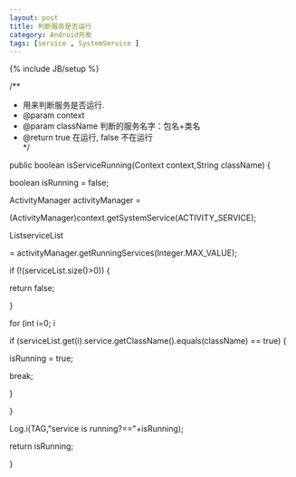 ```yaml
---
layout: post
title: 判断服务是否运行
category: Android开发
tags: [service , SystemService ]
---
```

{% include JB/setup %}
       
   /**  
   * 用来判断服务是否运行.  
   * @param context  
   * @param className 判断的服务名字：包名+类名  
   * @return true 在运行, false 不在运行  
   */  
  
public boolean isServiceRunning(Context context,String className) {  
  
boolean isRunning = false;  
  
ActivityManager activityManager =  
  
(ActivityManager)context.getSystemService(ACTIVITY_SERVICE);  
  
ListserviceList  
  
= activityManager.getRunningServices(Integer.MAX_VALUE);  
  
if (!(serviceList.size()&gt;0)) {  
  
return false;  
  
}  
  
for (int i=0; i  
  
if (serviceList.get(i).service.getClassName().equals(className) == true) {  
  
isRunning = true;  
  
break;  
  
}  
  
}  
  
Log.i(TAG,"service is running?=="+isRunning);  
  
return isRunning;  
  
}  
 
